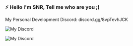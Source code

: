 ### ⚡ Hello i'm SNR, Tell me who are you ;)

My Personal Development Discord: discord.gg/8vpTevhJCK

![My Discord](https://discord-readme-badge.vercel.app/api?id=657296742848397346)

![My Discord](https://discord-readme-badge.vercel.app/api?id=<657296742848397346>)
<!--
**sonerbeyss/sonerbeyss** is a ✨ _special_ ✨ repository because its `README.md` (this file) appears on your GitHub profile.

Here are some ideas to get you started:

- 🔭 I’m currently working on ...
- 🌱 I’m currently learning ...
- 👯 I’m looking to collaborate on ...
- 🤔 I’m looking for help with ...
- 💬 Ask me about ...
- 📫 How to reach me: ...
- 😄 Pronouns: ...
- ⚡ Fun fact: ...
-->
